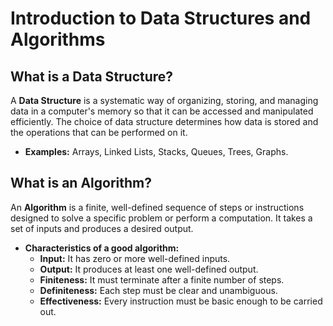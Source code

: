 # Introduction to Data Structures and Algorithms

## What is a Data Structure?

A **Data Structure** is a systematic way of organizing, storing, and managing data in a computer's memory so that it can be accessed and manipulated efficiently. The choice of data structure determines how data is stored and the operations that can be performed on it.

* **Examples:** Arrays, Linked Lists, Stacks, Queues, Trees, Graphs.

## What is an Algorithm?

An **Algorithm** is a finite, well-defined sequence of steps or instructions designed to solve a specific problem or perform a computation. It takes a set of inputs and produces a desired output.

* **Characteristics of a good algorithm:**
    * **Input:** It has zero or more well-defined inputs.
    * **Output:** It produces at least one well-defined output.
    * **Finiteness:** It must terminate after a finite number of steps.
    * **Definiteness:** Each step must be clear and unambiguous.
    * **Effectiveness:** Every instruction must be basic enough to be carried out.
